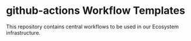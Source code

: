 # github-actions Workflow Templates

This repository contains central workflows to be used in our Ecosystem infrastructure.